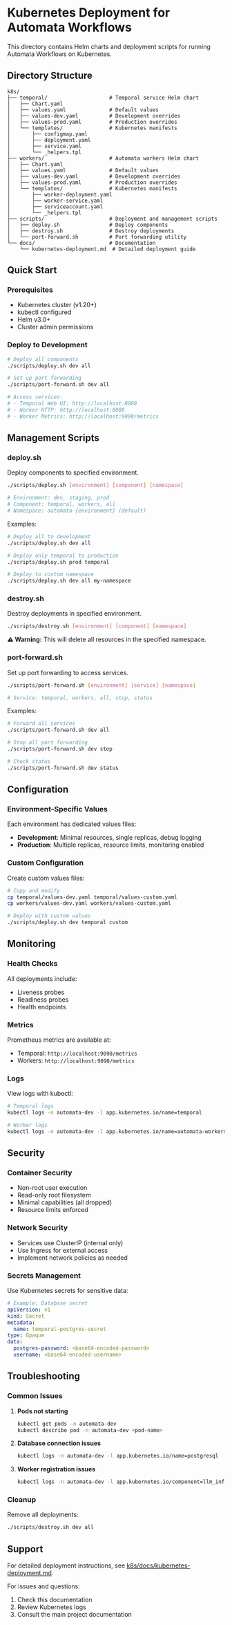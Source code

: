 # Kubernetes Deployment for Automata Workflows

This directory contains Helm charts and deployment scripts for running Automata Workflows on Kubernetes.

## Directory Structure

```
k8s/
├── temporal/                    # Temporal service Helm chart
│   ├── Chart.yaml
│   ├── values.yaml              # Default values
│   ├── values-dev.yaml          # Development overrides
│   ├── values-prod.yaml         # Production overrides
│   └── templates/               # Kubernetes manifests
│       ├── configmap.yaml
│       ├── deployment.yaml
│       ├── service.yaml
│       └── _helpers.tpl
├── workers/                     # Automata workers Helm chart
│   ├── Chart.yaml
│   ├── values.yaml              # Default values
│   ├── values-dev.yaml          # Development overrides
│   ├── values-prod.yaml         # Production overrides
│   └── templates/               # Kubernetes manifests
│       ├── worker-deployment.yaml
│       ├── worker-service.yaml
│       ├── serviceaccount.yaml
│       └── _helpers.tpl
├── scripts/                     # Deployment and management scripts
│   ├── deploy.sh                # Deploy components
│   ├── destroy.sh               # Destroy deployments
│   └── port-forward.sh          # Port forwarding utility
└── docs/                        # Documentation
    └── kubernetes-deployment.md  # Detailed deployment guide
```

## Quick Start

### Prerequisites

- Kubernetes cluster (v1.20+)
- kubectl configured
- Helm v3.0+
- Cluster admin permissions

### Deploy to Development

```bash
# Deploy all components
./scripts/deploy.sh dev all

# Set up port forwarding
./scripts/port-forward.sh dev all

# Access services:
# - Temporal Web UI: http://localhost:8088
# - Worker HTTP: http://localhost:8080
# - Worker Metrics: http://localhost:9090/metrics
```

## Management Scripts

### deploy.sh

Deploy components to specified environment.

```bash
./scripts/deploy.sh [environment] [component] [namespace]

# Environment: dev, staging, prod
# Component: temporal, workers, all
# Namespace: automata-{environment} (default)
```

Examples:
```bash
# Deploy all to development
./scripts/deploy.sh dev all

# Deploy only temporal to production
./scripts/deploy.sh prod temporal

# Deploy to custom namespace
./scripts/deploy.sh dev all my-namespace
```

### destroy.sh

Destroy deployments in specified environment.

```bash
./scripts/destroy.sh [environment] [component] [namespace]
```

**⚠️ Warning:** This will delete all resources in the specified namespace.

### port-forward.sh

Set up port forwarding to access services.

```bash
./scripts/port-forward.sh [environment] [service] [namespace]

# Service: temporal, workers, all, stop, status
```

Examples:
```bash
# Forward all services
./scripts/port-forward.sh dev all

# Stop all port forwarding
./scripts/port-forward.sh dev stop

# Check status
./scripts/port-forward.sh dev status
```

## Configuration

### Environment-Specific Values

Each environment has dedicated values files:

- **Development**: Minimal resources, single replicas, debug logging
- **Production**: Multiple replicas, resource limits, monitoring enabled

### Custom Configuration

Create custom values files:

```bash
# Copy and modify
cp temporal/values-dev.yaml temporal/values-custom.yaml
cp workers/values-dev.yaml workers/values-custom.yaml

# Deploy with custom values
./scripts/deploy.sh dev temporal custom
```

## Monitoring

### Health Checks

All deployments include:
- Liveness probes
- Readiness probes
- Health endpoints

### Metrics

Prometheus metrics are available at:
- Temporal: `http://localhost:9090/metrics`
- Workers: `http://localhost:9090/metrics`

### Logs

View logs with kubectl:

```bash
# Temporal logs
kubectl logs -n automata-dev -l app.kubernetes.io/name=temporal

# Worker logs
kubectl logs -n automata-dev -l app.kubernetes.io/name=automata-workers
```

## Security

### Container Security

- Non-root user execution
- Read-only root filesystem
- Minimal capabilities (all dropped)
- Resource limits enforced

### Network Security

- Services use ClusterIP (internal only)
- Use Ingress for external access
- Implement network policies as needed

### Secrets Management

Use Kubernetes secrets for sensitive data:

```yaml
# Example: Database secret
apiVersion: v1
kind: Secret
metadata:
  name: temporal-postgres-secret
type: Opaque
data:
  postgres-password: <base64-encoded-password>
  username: <base64-encoded-username>
```

## Troubleshooting

### Common Issues

1. **Pods not starting**
   ```bash
   kubectl get pods -n automata-dev
   kubectl describe pod -n automata-dev <pod-name>
   ```

2. **Database connection issues**
   ```bash
   kubectl logs -n automata-dev -l app.kubernetes.io/name=postgresql
   ```

3. **Worker registration issues**
   ```bash
   kubectl logs -n automata-dev -l app.kubernetes.io/component=llm_inference
   ```

### Cleanup

Remove all deployments:

```bash
./scripts/destroy.sh dev all
```

## Support

For detailed deployment instructions, see [k8s/docs/kubernetes-deployment.md](docs/kubernetes-deployment.md).

For issues and questions:
1. Check this documentation
2. Review Kubernetes logs
3. Consult the main project documentation